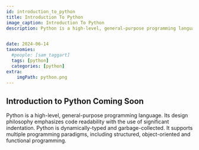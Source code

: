 ```yaml
---
id: introduction_to_python
title: Introduction To Python
image_caption: Introduction To Python
description: Python is a high-level, general-purpose programming language. Its design philosophy emphasizes code readability with the use of significant indentation. Python is dynamically-typed and garbage-collected.


date: 2024-06-14
taxonomies:
  #people: [sam_taggart]
  tags: [python]
  categories: [python]
extra:
    imgPath: python.png
---
```


## Introduction to Python Coming Soon

Python is a high-level, general-purpose programming language. Its design philosophy emphasizes code readability with the use of significant indentation. Python is dynamically-typed and garbage-collected. It supports multiple programming paradigms, including structured, object-oriented and functional programming.

